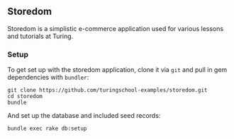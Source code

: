## Storedom

Storedom is a simplistic e-commerce application used
for various lessons and tutorials at Turing.

### Setup

To get set up with the storedom application, clone it
via `git` and pull in gem dependencies with `bundler`:

```
git clone https://github.com/turingschool-examples/storedom.git
cd storedom
bundle
```

And set up the database and included seed records:

```
bundle exec rake db:setup
```
